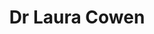 ---
avatar: /images/people/dr-laura.jpg
avatar_small: /images/people/dr-laura_small.jpg
bio: IBM-er, Doctor of Psychology, developer advocate, Park runner and ex-Ubuntu podcast-er.
homepage: https://lauracowen.co.uk
instagram: null
linkedin: null
title: Dr Laura Cowen
twitter: https://twitter.com/lauracowen
type: guest
username: dr-laura
youtube: null
---